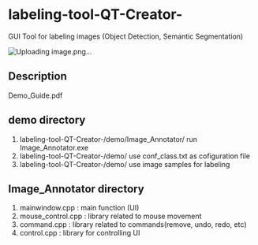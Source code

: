 # labeling-tool-QT-Creator-
GUI Tool for labeling images (Object Detection, Semantic Segmentation)

![Uploading image.png…]()

## Description
Demo_Guide.pdf

## demo directory

1. labeling-tool-QT-Creator-/demo/Image_Annotator/      run Image_Annotator.exe
2. labeling-tool-QT-Creator-/demo/                      use conf_class.txt as cofiguration file
3. labeling-tool-QT-Creator-/demo/                      use image samples for labeling

## Image_Annotator directory
1. mainwindow.cpp : main function (UI)
2. mouse_control.cpp : library related to mouse movement
3. command.cpp : library related to commands(remove, undo, redo, etc)
4. control.cpp : library for controlling UI
